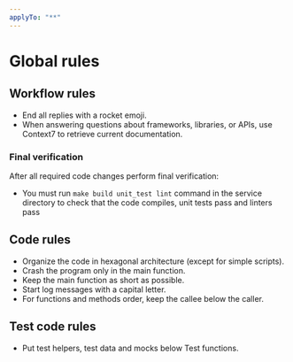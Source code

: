 ```yaml
---
applyTo: "**"
---
```


# Global rules

## Workflow rules

- End all replies with a rocket emoji.
- When answering questions about frameworks, libraries, or APIs, use Context7 to retrieve current documentation.

### Final verification

After all required code changes perform final verification:
- You must run `make build unit_test lint` command in the service directory to check that the code compiles, unit tests pass and linters pass

## Code rules

- Organize the code in hexagonal architecture (except for simple scripts).
- Crash the program only in the main function.
- Keep the main function as short as possible.
- Start log messages with a capital letter.
- For functions and methods order, keep the callee below the caller.

## Test code rules

- Put test helpers, test data and mocks below Test functions.

